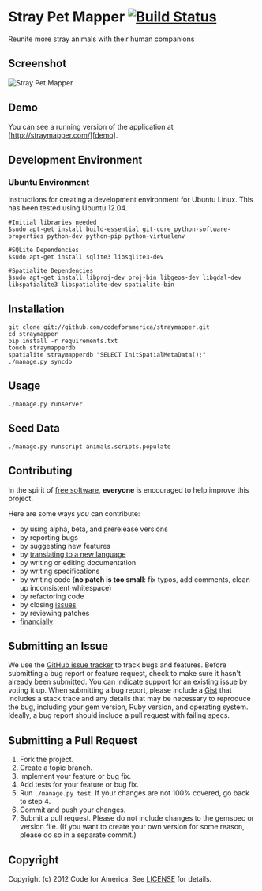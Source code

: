 # Stray Pet Mapper   [![Build Status](https://secure.travis-ci.org/codeforamerica/straymapper.png)](http://travis-ci.org/codeforamerica/straymapper)
Reunite more stray animals with their human companions



## <a name="screenshot"></a>Screenshot
![Stray Pet Mapper](https://github.com/codeforamerica/straymapper/raw/master/screenshot.png "Stray Pet Mapper")

## <a name="demo"></a>Demo
You can see a running version of the application at
[http://straymapper.com/][demo].

[demo]: http://straymapper.com/

## <a name="environment"></a>Development Environment

### Ubuntu Environment
Instructions for creating a development environment for Ubuntu Linux.  This has been tested using Ubuntu 12.04.
    
    #Initial libraries needed
    $sudo apt-get install build-essential git-core python-software-properties python-dev python-pip python-virtualenv

    #SQLite Dependencies
    $sudo apt-get install sqlite3 libsqlite3-dev

    #Spatialite Dependencies
    $sudo apt-get install libproj-dev proj-bin libgeos-dev libgdal-dev libspatialite3 libspatialite-dev spatialite-bin

## <a name="installation"></a>Installation
    git clone git://github.com/codeforamerica/straymapper.git
    cd straymapper
    pip install -r requirements.txt
    touch straymapperdb
    spatialite straymapperdb "SELECT InitSpatialMetaData();"
    ./manage.py syncdb

## <a name="usage"></a>Usage
    ./manage.py runserver

## <a name="seed"></a>Seed Data
    ./manage.py runscript animals.scripts.populate

## <a name="contributing"></a>Contributing
In the spirit of [free software][free-sw], **everyone** is encouraged to help
improve this project.

[free-sw]: http://www.fsf.org/licensing/essays/free-sw.html

Here are some ways *you* can contribute:

* by using alpha, beta, and prerelease versions
* by reporting bugs
* by suggesting new features
* by [translating to a new language][locales]
* by writing or editing documentation
* by writing specifications
* by writing code (**no patch is too small**: fix typos, add comments, clean up
  inconsistent whitespace)
* by refactoring code
* by closing [issues][]
* by reviewing patches
* [financially][]

[locales]: https://github.com/codeforamerica/cfa_template/tree/master/config/locales
[issues]: https://github.com/codeforamerica/cfa_template/issues
[financially]: https://secure.codeforamerica.org/page/contribute

## <a name="issues"></a>Submitting an Issue
We use the [GitHub issue tracker][issues] to track bugs and features. Before
submitting a bug report or feature request, check to make sure it hasn't
already been submitted. You can indicate support for an existing issue by
voting it up. When submitting a bug report, please include a [Gist][] that
includes a stack trace and any details that may be necessary to reproduce the
bug, including your gem version, Ruby version, and operating system. Ideally, a
bug report should include a pull request with failing specs.

[gist]: https://gist.github.com/

## <a name="pulls"></a>Submitting a Pull Request
1. Fork the project.
2. Create a topic branch.
3. Implement your feature or bug fix.
4. Add tests for your feature or bug fix.
5. Run `./manage.py test`. If your changes are not 100% covered, go back
   to step 4.
6. Commit and push your changes.
7. Submit a pull request. Please do not include changes to the gemspec or
   version file. (If you want to create your own version for some reason,
   please do so in a separate commit.)

## <a name="copyright"></a>Copyright
Copyright (c) 2012 Code for America. See [LICENSE][] for details.

[license]: https://github.com/codeforamerica/cfa_template/blob/master/LICENSE.mkd

